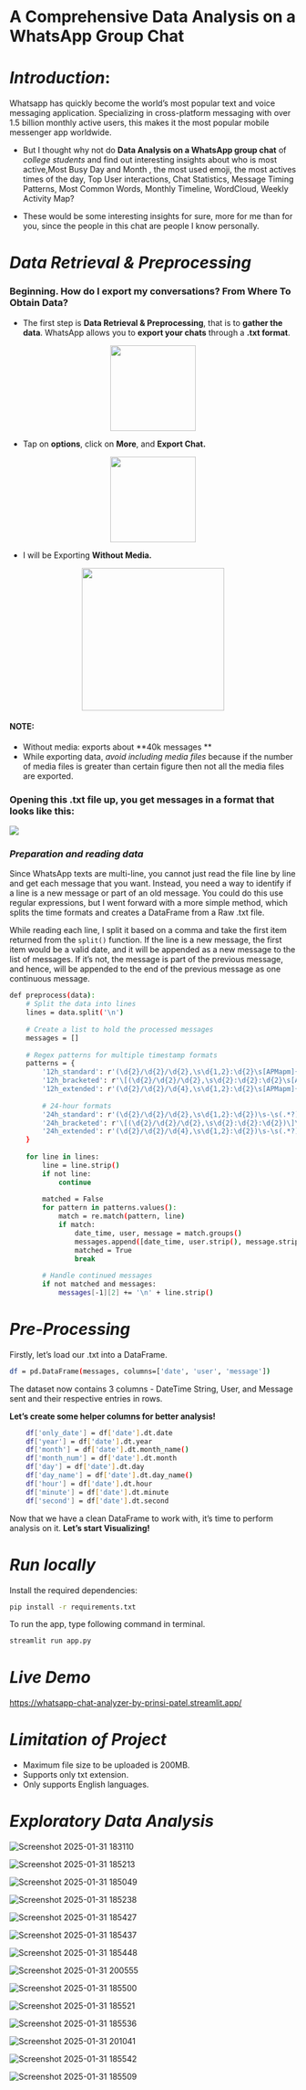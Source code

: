 # A Comprehensive Data Analysis on a WhatsApp Group Chat

# *Introduction*:

Whatsapp has quickly become the world’s most popular text and voice messaging application. Specializing in cross-platform messaging with over 1.5 billion monthly active users, this makes it the most popular mobile messenger app worldwide.

- But I thought why not do **Data Analysis on a WhatsApp group chat** of *college students* and find out interesting insights about who is most active,Most Busy Day and Month , the most used emoji, the most actives times of the day, Top User interactions, Chat Statistics, Message Timing Patterns, Most Common Words, Monthly Timeline, WordCloud, Weekly Activity Map? 

- These would be some interesting insights for sure, more for me than for you, since the people in this chat are people I know personally.
# *Data Retrieval & Preprocessing*

### Beginning. How do I export my conversations? From Where To Obtain Data?


- The first step is **Data Retrieval & Preprocessing**, that is to **gather the data**. WhatsApp allows you to **export your chats** through a **.txt format**.

<p align="center">
<img src="extras/WhatsApp Image 2025-01-30 at 20.43.05_3533808e.jpg" width=150 align="center">
</p>

- Tap on **options**, click on **More**, and **Export Chat.**
 <p align="center">
<img src="extras/WhatsApp Image 2025-01-30 at 20.43.10_3a6ca252.jpg" width=150 align="center">
</p>

- I will be Exporting **Without Media.**
 <p align="center">
<img src="extras/WhatsApp Image 2025-01-30 at 20.43.10_412109b8.jpg" width=250 align="center">
</p>

#### NOTE:
- Without media: exports about **40k messages **
- While exporting data, *avoid including media files* because if the number of media files is greater than certain figure then not all the media files are exported.
  
### Opening this .txt file up, you get messages in a format that looks like this:

<img src="extras/textfile.png" align="center">



### *Preparation and reading data*

Since WhatsApp texts are multi-line, you cannot just read the file line by line and get each message that you want. Instead, you need a way to identify if a line is a new message or part of an old message. You could do this use regular expressions, but I went forward with a more simple method, which splits the time formats and creates a DataFrame from a Raw .txt file.

While reading each line, I split it based on a comma and take the first item returned from the `split()` function. If the line is a new message, the first item would be a valid date, and it will be appended as a new message to the list of messages. If it’s not, the message is part of the previous message, and hence, will be appended to the end of the previous message as one continuous message.

```bash
def preprocess(data):
    # Split the data into lines
    lines = data.split('\n')
    
    # Create a list to hold the processed messages
    messages = []
    
    # Regex patterns for multiple timestamp formats
    patterns = {
        '12h_standard': r'(\d{2}/\d{2}/\d{2},\s\d{1,2}:\d{2}\s[APMapm]{2})\s-\s(.*?):\s?(.*)',
        '12h_bracketed': r'\[(\d{2}/\d{2}/\d{2},\s\d{2}:\d{2}:\d{2}\s[APMapm]{2})\]\s(.*?):\s(.*)',
        '12h_extended': r'(\d{2}/\d{2}/\d{4},\s\d{1,2}:\d{2}\s[APMapm]{2})\s-\s(.*?):\s?(.*)',
        
        # 24-hour formats
        '24h_standard': r'(\d{2}/\d{2}/\d{2},\s\d{1,2}:\d{2})\s-\s(.*?):\s?(.*)',
        '24h_bracketed': r'\[(\d{2}/\d{2}/\d{2},\s\d{2}:\d{2}:\d{2})\]\s(.*?):\s(.*)',
        '24h_extended': r'(\d{2}/\d{2}/\d{4},\s\d{1,2}:\d{2})\s-\s(.*?):\s?(.*)'
    }
    
    for line in lines:
        line = line.strip()
        if not line:
            continue
        
        matched = False
        for pattern in patterns.values():
            match = re.match(pattern, line)
            if match:
                date_time, user, message = match.groups()
                messages.append([date_time, user.strip(), message.strip()])
                matched = True
                break
        
        # Handle continued messages
        if not matched and messages:
            messages[-1][2] += '\n' + line.strip()
```


# *Pre-Processing*

Firstly, let’s load our .txt into a DataFrame.
```bash
df = pd.DataFrame(messages, columns=['date', 'user', 'message'])
```

The dataset now contains 3 columns - DateTime String, User, and Message sent and their respective entries in rows.

**Let’s create some helper columns for better analysis!**

```bash
    df['only_date'] = df['date'].dt.date
    df['year'] = df['date'].dt.year
    df['month'] = df['date'].dt.month_name()
    df['month_num'] = df['date'].dt.month
    df['day'] = df['date'].dt.day
    df['day_name'] = df['date'].dt.day_name()
    df['hour'] = df['date'].dt.hour
    df['minute'] = df['date'].dt.minute
    df['second'] = df['date'].dt.second
```

Now that we have a clean DataFrame to work with, it’s time to perform analysis on it. **Let’s start Visualizing!**


# *Run locally*
Install the required dependencies:
```bash
pip install -r requirements.txt
```
To run the app, type following command in terminal.
```bash
streamlit run app.py
```

# *Live Demo*

https://whatsapp-chat-analyzer-by-prinsi-patel.streamlit.app/
#  *Limitation of Project*

- Maximum file size to be uploaded is 200MB.
- Supports only txt extension.
- Only supports English languages.


# *Exploratory Data Analysis*


![Screenshot 2025-01-31 183110](https://github.com/user-attachments/assets/50efad68-10ad-4356-ad7e-c76225149a4f)


![Screenshot 2025-01-31 185213](https://github.com/user-attachments/assets/65d19de9-f6f5-42e4-86b3-61fffefe2862)


![Screenshot 2025-01-31 185049](https://github.com/user-attachments/assets/88124fe6-1cc7-4da4-a1cc-d66daa11a529)



![Screenshot 2025-01-31 185238](https://github.com/user-attachments/assets/322f20b5-e0cb-4236-be5a-8f51be7df4d5)



![Screenshot 2025-01-31 185427](https://github.com/user-attachments/assets/2acf1ca3-315f-49ac-9a9a-9220559361a0)


![Screenshot 2025-01-31 185437](https://github.com/user-attachments/assets/7ee4d9b4-ca74-4068-9207-7bd4f3aa010c)




![Screenshot 2025-01-31 185448](https://github.com/user-attachments/assets/6724b024-358a-4587-81e7-875d252dd31a)



![Screenshot 2025-01-31 200555](https://github.com/user-attachments/assets/2cc82d62-06f3-4ee6-b206-922d30dfee77)


![Screenshot 2025-01-31 185500](https://github.com/user-attachments/assets/417656b8-1f95-4bb4-aced-ce0eb02a3277)


![Screenshot 2025-01-31 185521](https://github.com/user-attachments/assets/4ed95080-ce8b-4b54-a7a7-3b7f632481ad)

![Screenshot 2025-01-31 185536](https://github.com/user-attachments/assets/c2f73e94-1897-4fda-8eee-e8c62036db89)


![Screenshot 2025-01-31 201041](https://github.com/user-attachments/assets/df53effa-96be-453f-9176-e76fa52b1734)



![Screenshot 2025-01-31 185542](https://github.com/user-attachments/assets/122f10f4-cbb3-41ed-a228-dd7132fc04a7)





![Screenshot 2025-01-31 185509](https://github.com/user-attachments/assets/b99202e9-92e7-4142-8bfa-03b65a706527)


